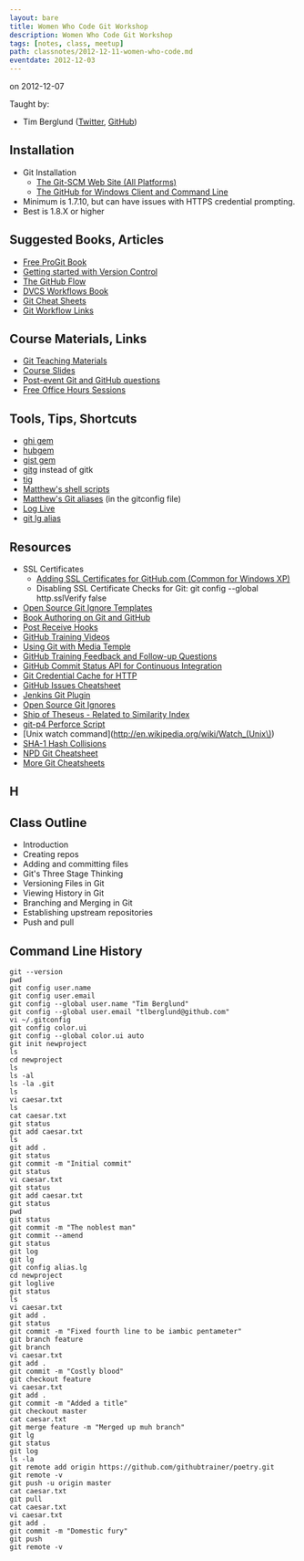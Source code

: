 ```yaml
---
layout: bare
title: Women Who Code Git Workshop
description: Women Who Code Git Workshop
tags: [notes, class, meetup]
path: classnotes/2012-12-11-women-who-code.md
eventdate: 2012-12-03
---
```


on 2012-12-07

Taught by:

* Tim Berglund ([Twitter](http://twitter.com/tlberglund), [GitHub](https://github.com/tlberglund))

## Installation
* Git Installation
    * [The Git-SCM Web Site (All Platforms)](http://git-scm.com)
    * [The GitHub for Windows Client and Command Line](http://windows.github.com)
* Minimum is 1.7.10, but can have issues with HTTPS credential prompting.
* Best is 1.8.X or higher

## Suggested Books, Articles
* [Free ProGit Book](http://git-scm.com/book)
* [Getting started with Version Control](http://teach.github.com/articles/lesson-new-to-version-control/)
* [The GitHub Flow](http://scottchacon.com/2011/08/31/github-flow.html)
* [DVCS Workflows Book](https://github.com/zkessin/dvcs-workflows)
* [Git Cheat Sheets](http://teach.github.com/articles/git-cheatsheets/)
* [Git Workflow Links](https://pinboard.in/u:matthew.mccullough/t:git+workflow)

## Course Materials, Links
* [Git Teaching Materials](http://teach.github.com)
* [Course Slides](http://teach.github.com/articles/course-slides/)
* [Post-event Git and GitHub questions](https://github.com/githubtraining/feedback/)
* [Free Office Hours Sessions](http://training.github.com/web/free-classes/)

## Tools, Tips, Shortcuts

* [ghi gem](https://github.com/stephencelis/ghi)
* [hubgem](https://github.com/defunkt/hub)
* [gist gem](https://github.com/defunkt/gist)
* [gitg](http://git.gnome.org/browse/gitg) instead of gitk
* [tig](http://gitready.com/advanced/2009/07/31/tig-the-ncurses-front-end-to-git.html)
* [Matthew's shell scripts](https://github.com/matthewmccullough/scripts)
* [Matthew's Git aliases](https://github.com/matthewmccullough/dotfiles) (in the gitconfig file)
* [Log Live](https://gist.github.com/3714970)
* [git lg alias](https://gist.github.com/1131406)

## Resources

* SSL Certificates
    * [Adding SSL Certificates for GitHub.com (Common for Windows XP)](http://stackoverflow.com/questions/3777075/https-github-access/4454754#4454754)
    * Disabling SSL Certificate Checks for Git:
            git config --global http.sslVerify false
* [Open Source Git Ignore Templates](https://github.com/github/gitignore)
* [Book Authoring on Git and GitHub](http://teach.github.com/articles/book-authoring-using-git-and-github/)
* [Post Receive Hooks](https://help.github.com/articles/post-receive-hooks)
* [GitHub Training Videos](http://training.github.com/resources/videos/)
* [Using Git with Media Temple](http://carl-topham.com/theblog/post/using-git-media-temple/)
* [GitHub Training Feedback and Follow-up Questions](https://github.com/githubtraining/feedback/issues?state=open)
* [GitHub Commit Status API for Continuous Integration](https://github.com/blog/1227-commit-status-api)
* [Git Credential Cache for HTTP](http://teach.github.com/articles/lesson-git-credential-cache/)
* [GitHub Issues Cheatsheet](http://teach.github.com/articles/github-issues-cheatsheet/)
* [Jenkins Git Plugin](https://wiki.jenkins-ci.org/display/JENKINS/Git+Plugin)
* [Open Source Git Ignores](https://github.com/github/gitignore)
* [Ship of Theseus - Related to Similarity Index](http://en.wikipedia.org/wiki/Ship_of_Theseus)
* [git-p4 Perforce Script](http://answers.perforce.com/articles/KB_Article/Git-P4)
* [Unix watch command](http://en.wikipedia.org/wiki/Watch_(Unix\))
* [SHA-1 Hash Collisions](http://git-scm.com/book/ch6-1.html#A-SHORT-NOTE-ABOUT-SHA-1)
* [NPD Git Cheatsheet](http://ndpsoftware.com/git-cheatsheet.html)
* [More Git Cheatsheets](http://teach.github.com/articles/git-cheatsheets/)

## H

## Class Outline

* Introduction
* Creating repos 
* Adding and committing files
* Git's Three Stage Thinking
* Versioning Files in Git
* Viewing History in Git
* Branching and Merging in Git
* Establishing upstream repositories 
* Push and pull


## Command Line History
                        
    git --version
    pwd
    git config user.name
    git config user.email
    git config --global user.name "Tim Berglund"
    git config --global user.email "tlberglund@github.com"
    vi ~/.gitconfig 
    git config color.ui
    git config --global color.ui auto 
    git init newproject 
    ls
    cd newproject
    ls
    ls -al
    ls -la .git
    ls
    vi caesar.txt 
    ls
    cat caesar.txt
    git status 
    git add caesar.txt
    ls
    git add . 
    git status
    git commit -m "Initial commit"
    git status
    vi caesar.txt
    git status
    git add caesar.txt
    git status
    pwd
    git status
    git commit -m "The noblest man"
    git commit --amend
    git status
    git log
    git lg
    git config alias.lg
    cd newproject
    git loglive
    git status
    ls
    vi caesar.txt
    git add .
    git status
    git commit -m "Fixed fourth line to be iambic pentameter"
    git branch feature 
    git branch
    vi caesar.txt
    git add .
    git commit -m "Costly blood"
    git checkout feature 
    vi caesar.txt
    git add .
    git commit -m "Added a title"
    git checkout master
    cat caesar.txt
    git merge feature -m "Merged up muh branch"
    git lg
    git status
    git log
    ls -la
    git remote add origin https://github.com/githubtrainer/poetry.git
    git remote -v
    git push -u origin master 
    cat caesar.txt
    git pull 
    cat caesar.txt
    vi caesar.txt 
    git add .
    git commit -m "Domestic fury"
    git push
    git remote -v


